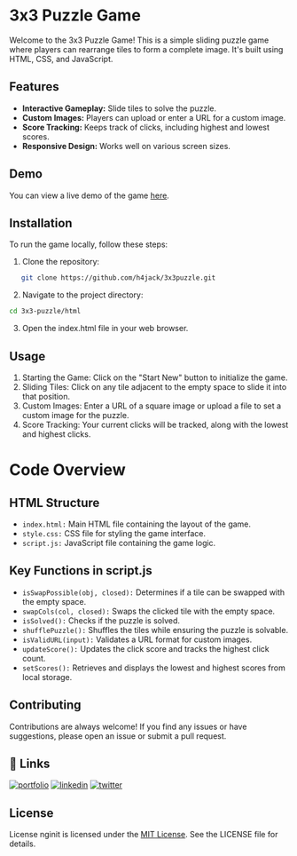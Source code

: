 # 3x3 Puzzle Game

Welcome to the 3x3 Puzzle Game! This is a simple sliding puzzle game where players can rearrange tiles to form a complete image. It's built using HTML, CSS, and JavaScript.

## Features

- **Interactive Gameplay:** Slide tiles to solve the puzzle.
- **Custom Images:** Players can upload or enter a URL for a custom image.
- **Score Tracking:** Keeps track of clicks, including highest and lowest scores.
- **Responsive Design:** Works well on various screen sizes.

## Demo

You can view a live demo of the game [here](https://susanta.rf.gd/game/3x3puzzle/).

## Installation

To run the game locally, follow these steps:

1. Clone the repository:
```bash
   git clone https://github.com/h4jack/3x3puzzle.git
```
2. Navigate to the project directory:
```bash
cd 3x3-puzzle/html
```
3. Open the index.html file in your web browser.
## Usage

1. Starting the Game: Click on the "Start New" button to initialize the game.
2. Sliding Tiles: Click on any tile adjacent to the empty space to slide it into that position.
3. Custom Images: Enter a URL of a square image or upload a file to set a custom image for the puzzle.
4. Score Tracking: Your current clicks will be tracked, along with the lowest and highest clicks.
# Code Overview
## HTML Structure
- `index.html:` Main HTML file containing the layout of the game.
- `style.css:` CSS file for styling the game interface.
- `script.js:` JavaScript file containing the game logic.

## Key Functions in script.js
- `isSwapPossible(obj, closed):` Determines if a tile can be swapped with the empty space.
- `swapCols(col, closed):` Swaps the clicked tile with the empty space.
- `isSolved():` Checks if the puzzle is solved.
- `shufflePuzzle():` Shuffles the tiles while ensuring the puzzle is solvable.
- `isValidURL(input):` Validates a URL format for custom images.
- `updateScore():` Updates the click score and tracks the highest click count.
- `setScores():` Retrieves and displays the lowest and highest scores from local storage.
## Contributing

Contributions are always welcome! If you find any issues or have suggestions, please open an issue or submit a pull request.


## 🔗 Links
[![portfolio](https://img.shields.io/badge/my_portfolio-000?style=for-the-badge&logo=ko-fi&logoColor=white)](https://susanta.rf.gd/)
[![linkedin](https://img.shields.io/badge/linkedin-0A66C2?style=for-the-badge&logo=linkedin&logoColor=white)](https://www.linkedin.com/in/susantamandi/)
[![twitter](https://img.shields.io/badge/twitter-1DA1F2?style=for-the-badge&logo=twitter&logoColor=white)](https://twitter.com/susantamandi)


## License

License
nginit is licensed under the [MIT License](https://github.com/h4jack/3x3puzzle/license.md/). See the LICENSE file for details.

